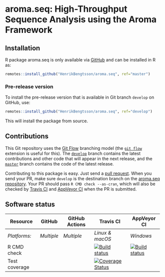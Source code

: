 # aroma.seq: High-Throughput Sequence Analysis using the Aroma Framework


## Installation
R package aroma.seq is only available via [GitHub](https://github.com/HenrikBengtsson/aroma.seq) and can be installed in R as:
```r
remotes::install_github("HenrikBengtsson/aroma.seq", ref="master")
```

### Pre-release version

To install the pre-release version that is available in Git branch `develop` on GitHub, use:
```r
remotes::install_github("HenrikBengtsson/aroma.seq", ref="develop")
```
This will install the package from source.  



## Contributions

This Git repository uses the [Git Flow](http://nvie.com/posts/a-successful-git-branching-model/) branching model (the [`git flow`](https://github.com/petervanderdoes/gitflow-avh) extension is useful for this).  The [`develop`](https://github.com/HenrikBengtsson/aroma.seq/tree/develop) branch contains the latest contributions and other code that will appear in the next release, and the [`master`](https://github.com/HenrikBengtsson/aroma.seq) branch contains the code of the latest release.

Contributing to this package is easy.  Just send a [pull request](https://help.github.com/articles/using-pull-requests/).  When you send your PR, make sure `develop` is the destination branch on the [aroma.seq repository](https://github.com/HenrikBengtsson/aroma.seq).  Your PR should pass `R CMD check --as-cran`, which will also be checked by <a href="https://travis-ci.org/HenrikBengtsson/aroma.seq">Travis CI</a> and <a href="https://ci.appveyor.com/project/HenrikBengtsson/aroma-seq">AppVeyor CI</a> when the PR is submitted.


## Software status

| Resource      | GitHub        | GitHub Actions      | Travis CI       | AppVeyor CI      |
| ------------- | ------------------- | ------------------- | --------------- | ---------------- |
| _Platforms:_  | _Multiple_          | _Multiple_          | _Linux & macOS_ | _Windows_        |
| R CMD check   |  |        | <a href="https://travis-ci.org/HenrikBengtsson/aroma.seq"><img src="https://travis-ci.org/HenrikBengtsson/aroma.seq.svg" alt="Build status"></a>   | <a href="https://ci.appveyor.com/project/HenrikBengtsson/aroma-seq"><img src="https://ci.appveyor.com/api/projects/status/github/HenrikBengtsson/aroma.seq?svg=true" alt="Build status"></a> |
| Test coverage |                     |                     | <a href="https://codecov.io/gh/HenrikBengtsson/aroma.seq"><img src="https://codecov.io/gh/HenrikBengtsson/aroma.seq/branch/develop/graph/badge.svg" alt="Coverage Status"/></a>     |                  |
